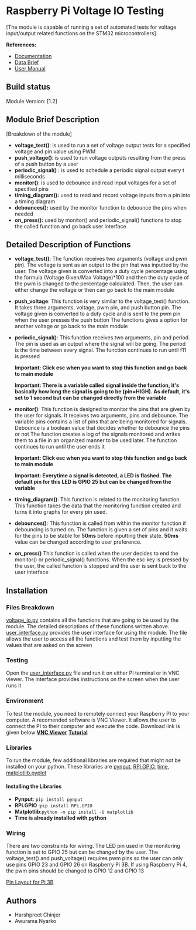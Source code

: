 # Raspberry Pi Voltage IO Testing 
[The module is capable of running a set of automated tests for voltage input/output related functions on the STM32 microcontrollers]

**References:** 
* [Documentation](https://macformulaelectric899.sharepoint.com/:w:/s/Engineering/EbZTBcyZlk1LjEFsnQlZD9YBj7xfVrFvedLbnvNeKIY_XQ?e=QD2QVy)
* [Data Brief](https://www.st.com/resource/en/data_brief/nucleo-f767zi.pdf)
* [User Manual](https://www.st.com/resource/en/user_manual/dm00244518-stm32-nucleo144-boards-mb1137-stmicroelectronics.pdf)

## Build status
Module Version: [1.2]


## Module Brief Description
[Breakdown of the module]
- **voltage_test()**: is used to run a set of voltage output tests for a specified voltage and pin value using PWM
- **push_voltage()**: is used to run voltage outputs resulting from the press of a push button by a user
- **periodic_signal()** : is used to schedule a periodic signal output every t milliseconds
- **monitor()**: is used to debounce and read input voltages for a set of specified pins
- **timing_diagram():** used to read and record voltage inputs from a pin into a timing diagram
- **debounces():** used by the monitor function to debounce the pins when needed 
- **on_press():** used by monitor() and periodic_signal() functions to stop the called function and go back user interface
 
## Detailed Description of Functions 
- **voltage_test()**:
    The function receives two arguments (voltage and pwm pin). The voltage is sent as an output to the pin that was inputted by the user. The voltage given is converted into a duty cycle percentage using the formula (Voltage Given/Max Voltage)*100 and then the duty cycle of the pwm is changed to the percentage calculated. 
    Then, the user can either change the voltage or then can go back to the main module 
    
- **push_voltage**:
    This function is very similar to the voltage_test() function. It takes three arguments, voltage, pwm pin, and push button pin. The voltage given is converted to a duty cycle and is sent to the pwm pin when the user presses the push button 
    The functions gives a option for another voltage or go back to the main module 
        
- **periodic_signal()**:
    This  function receives two arguments, pin and period. The pin is used as an output where the signal will be going. The period is the time between every signal. The function continues to run until f11 is pressed 
        
    **Important: Click esc when you want to stop this function and go back to main module**
    
    **Important: There is a variable called signal inside the function, it's basically how long the signal is going to be (pin=HIGH). As default, it's set to 1 second but can be changed directly from the variable**
        
- **monitor()**: 
    This function is designed to monitor the pins that are given by the user for signals. It receives two arguments, pins and debounce. The variable pins contains a list of pins that are being monitored for signals. Debounce is a boolean value that decides whether to debounce the pins or not 
    The function creates a log of the signals monitored and writes them to a file in an organized manner to be used later. 
    The function continues to run until the user ends it 
    
    **Important: Click esc when you want to stop this function and go back to main module**
    
    **Important: Everytime a signal is detected, a LED is flashed. The default pin for this LED is GPIO 25 but can be changed from the variable**
    
- **timing_diagram()**:
    This function is related to the monitoring function. This function takes the data that the monitoring function created and turns it into graphs for every pin used. 

- **debounces()**:
    This function is called from within the monitor function if debouncing is turned on. The function is given a set of pins and it waits for the pins to be stable for **50ms** before inputting their state. **50ms** value can be changed according to user preference. 
    
- **on_press()**
    This function is called when the user decides to end the monitor() or periodic_signal() functions. When the esc key is pressed by the user, the called function is stopped and the user is sent back to the user interface
    

## Installation
### Files Breakdown
[voltage_io.py](voltage_io.py) contains all the functions that are going to be used by the module. The detailed descriptions of these functions written above. 
[user_interface.py](user_interface.py) provides the user interface for using the module. The file allows the user to access all the functions and test them by inputting the values that are asked on the screen 

### Testing 
Open the [user_interface.py](user_interface.py) file and run it on either PI terminal or in VNC viewer. The interface provides instructions on the screen when the user runs it 

### Environment 
To test the module, you need to remotely connect your Raspberry PI to your computer. A recomended software is VNC Viewer. It allows the user to connect the PI to their computer and execute the code. Download link is given below 
[**VNC Viewer**](https://www.realvnc.com/en/connect/download/viewer/)
[**Tutorial**](https://www.youtube.com/watch?v=NWBmYnNvN3A)

### Libraries
To run the module, few additional libraries are required that might not be installed on your python. These libraries are [pynput](https://pypi.org/project/pynput/), [RPi.GPIO](https://pypi.org/project/RPi.GPIO/), [time](https://docs.python.org/3/library/time.html), [matplotlib.pyplot](https://matplotlib.org/3.3.3/contents.html)

#### Installing the Libraries 
- **Pynput**: `pip install pynput`
- **RPi.GPIO** :`pip install RPi.GPIO`
- **Matplotlib**:`python -m pip install -U matplotlib`
- **Time is already installed with python**

### Wiring 
There are two constraints for wiring. The LED pin used in the monitoring function is set to GPIO 25 but can be changed by the user. The voltage_test() and push_voltage() requires pwm pins so the user can only use pins GPIO 23 and GPIO 26 on Raspberry Pi 3B. If using Raspberry Pi 4, the pwm pins should be changed to GPIO 12 and GPIO 13 

[Pin Layout for Pi 3B](https://pi4j.com/1.2/images/j8header-3b.png)
## Authors 
- Harshpreet Chinjer
- Awurama Nyarko 
